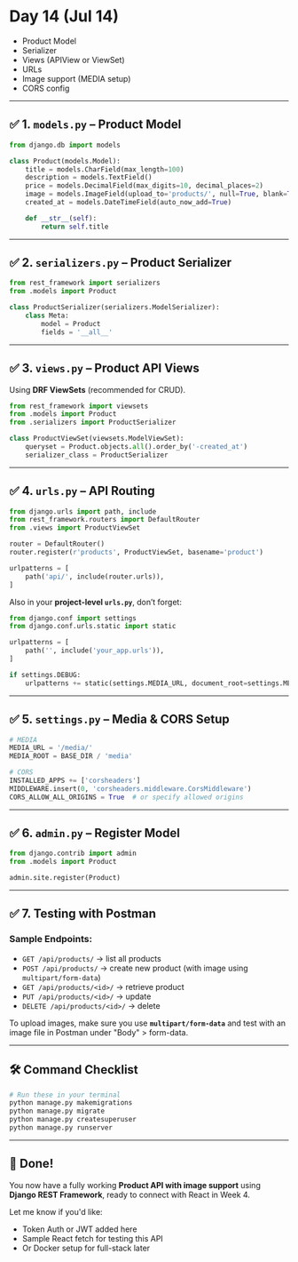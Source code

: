 # **Day 14 (Jul 14)**

* Product Model
* Serializer
* Views (APIView or ViewSet)
* URLs
* Image support (MEDIA setup)
* CORS config

---

## ✅ **1. `models.py` – Product Model**

```python
from django.db import models

class Product(models.Model):
    title = models.CharField(max_length=100)
    description = models.TextField()
    price = models.DecimalField(max_digits=10, decimal_places=2)
    image = models.ImageField(upload_to='products/', null=True, blank=True)
    created_at = models.DateTimeField(auto_now_add=True)

    def __str__(self):
        return self.title
```

---

## ✅ **2. `serializers.py` – Product Serializer**

```python
from rest_framework import serializers
from .models import Product

class ProductSerializer(serializers.ModelSerializer):
    class Meta:
        model = Product
        fields = '__all__'
```

---

## ✅ **3. `views.py` – Product API Views**

Using **DRF ViewSets** (recommended for CRUD).

```python
from rest_framework import viewsets
from .models import Product
from .serializers import ProductSerializer

class ProductViewSet(viewsets.ModelViewSet):
    queryset = Product.objects.all().order_by('-created_at')
    serializer_class = ProductSerializer
```

---

## ✅ **4. `urls.py` – API Routing**

```python
from django.urls import path, include
from rest_framework.routers import DefaultRouter
from .views import ProductViewSet

router = DefaultRouter()
router.register(r'products', ProductViewSet, basename='product')

urlpatterns = [
    path('api/', include(router.urls)),
]
```

Also in your **project-level `urls.py`**, don’t forget:

```python
from django.conf import settings
from django.conf.urls.static import static

urlpatterns = [
    path('', include('your_app.urls')),
]

if settings.DEBUG:
    urlpatterns += static(settings.MEDIA_URL, document_root=settings.MEDIA_ROOT)
```

---

## ✅ **5. `settings.py` – Media & CORS Setup**

```python
# MEDIA
MEDIA_URL = '/media/'
MEDIA_ROOT = BASE_DIR / 'media'

# CORS
INSTALLED_APPS += ['corsheaders']
MIDDLEWARE.insert(0, 'corsheaders.middleware.CorsMiddleware')
CORS_ALLOW_ALL_ORIGINS = True  # or specify allowed origins
```

---

## ✅ **6. `admin.py` – Register Model**

```python
from django.contrib import admin
from .models import Product

admin.site.register(Product)
```

---

## ✅ **7. Testing with Postman**

### Sample Endpoints:

* `GET /api/products/` → list all products
* `POST /api/products/` → create new product (with image using `multipart/form-data`)
* `GET /api/products/<id>/` → retrieve product
* `PUT /api/products/<id>/` → update
* `DELETE /api/products/<id>/` → delete

To upload images, make sure you use **`multipart/form-data`** and test with an image file in Postman under "Body" > form-data.

---

## 🛠 Command Checklist

```bash
# Run these in your terminal
python manage.py makemigrations
python manage.py migrate
python manage.py createsuperuser
python manage.py runserver
```

---

## 🎉 Done!

You now have a fully working **Product API with image support** using **Django REST Framework**, ready to connect with React in Week 4.

Let me know if you'd like:

* Token Auth or JWT added here
* Sample React fetch for testing this API
* Or Docker setup for full-stack later

